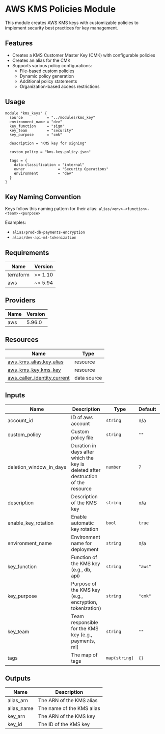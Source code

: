 # AWS KMS Policies Module

This module creates AWS KMS keys with customizable policies to implement security best practices for key management.

## Features

- Creates a KMS Customer Master Key (CMK) with configurable policies
- Creates an alias for the CMK
- Supports various policy configurations:
  - File-based custom policies
  - Dynamic policy generation
  - Additional policy statements
  - Organization-based access restrictions

## Usage

```hcl
module "kms_keys" {
  source           = "../modules/kms_key"
  environment_name = "dev"
  key_function     = "sign"
  key_team         = "security"
  key_purpose      = "cmk"

  description = "KMS key for signing"

  custom_policy = "kms-key-policy.json"

  tags = {
    data-classification = "internal"
    owner               = "Security Operations"
    environment         = "dev"
  }
}
```

## Key Naming Convention

Keys follow this naming pattern for their alias: `alias/<env>-<function>-<team>-<purpose>`

Examples:

- `alias/prod-db-payments-encryption`
- `alias/dev-api-ml-tokenization`

<!-- BEGIN_TF_DOCS -->
## Requirements

| Name      | Version |
| --------- | ------- |
| terraform | >= 1.10 |
| aws       | ~> 5.94 |

## Providers

| Name | Version |
| ---- | ------- |
| aws  | 5.96.0  |

## Resources

| Name                                                                                                                          | Type        |
| ----------------------------------------------------------------------------------------------------------------------------- | ----------- |
| [aws_kms_alias.key_alias](https://registry.terraform.io/providers/hashicorp/aws/latest/docs/resources/kms_alias)              | resource    |
| [aws_kms_key.kms_key](https://registry.terraform.io/providers/hashicorp/aws/latest/docs/resources/kms_key)                    | resource    |
| [aws_caller_identity.current](https://registry.terraform.io/providers/hashicorp/aws/latest/docs/data-sources/caller_identity) | data source |

## Inputs

| Name                       | Description                                                                       | Type          | Default | Required |
| -------------------------- | --------------------------------------------------------------------------------- | ------------- | ------- | :------: |
| account\_id                | ID of aws account                                                                 | `string`      | n/a     |   yes    |
| custom\_policy             | Custom policy file                                                                | `string`      | `""`    |    no    |
| deletion\_window\_in\_days | Duration in days after which the key is deleted after destruction of the resource | `number`      | `7`     |    no    |
| description                | Description of the KMS key                                                        | `string`      | n/a     |   yes    |
| enable\_key\_rotation      | Enable automatic key rotation                                                     | `bool`        | `true`  |    no    |
| environment\_name          | Environment name for deployment                                                   | `string`      | n/a     |   yes    |
| key\_function              | Function of the KMS key (e.g., db, api)                                           | `string`      | `"aws"` |    no    |
| key\_purpose               | Purpose of the KMS key (e.g., encryption, tokenization)                           | `string`      | `"cmk"` |    no    |
| key\_team                  | Team responsible for the KMS key (e.g., payments, ml)                             | `string`      | `""`    |    no    |
| tags                       | The map of tags                                                                   | `map(string)` | `{}`    |    no    |

## Outputs

| Name        | Description               |
| ----------- | ------------------------- |
| alias\_arn  | The ARN of the KMS alias  |
| alias\_name | The name of the KMS alias |
| key\_arn    | The ARN of the KMS key    |
| key\_id     | The ID of the KMS key     |
<!-- END_TF_DOCS -->
